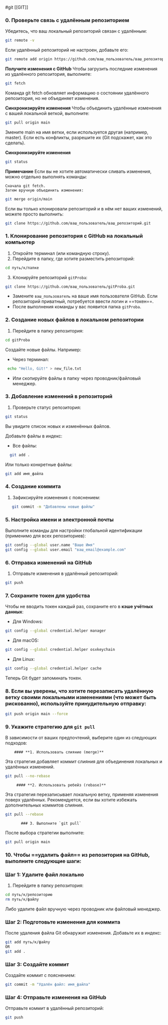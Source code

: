 #git 
[[GIT]]
### 0. **Проверьте связь с удалённым репозиторием**
Убедитесь, что ваш локальный репозиторий связан с удалённым:
```bash
git remote -v
```
Если удалённый репозиторий не настроен, добавьте его:
```bash
git remote add origin https://github.com/ваш_пользователь/ваш_репозиторий.git
```
**Получите изменения с GitHub**
Чтобы загрузить последние изменения из удалённого репозитория, выполните:
```bash
git fetch
```
Команда git fetch обновляет информацию о состоянии удалённого репозитория, но не объединяет изменения.

**Синхронизируйте изменения**
Чтобы объединить удалённые изменения с вашей локальной веткой, выполните:
```bash
git pull origin main
```
Змените main на имя ветки, если используется другая (например, master).
Если есть конфликты, разрешите их (Git подскажет, как это сделать).

**Синхронизируйте изменения**
```bash
git status
```
**Примечание**
Если вы не хотите автоматически сливать изменения, можно отдельно выполнять команды:

    Сначала git fetch.
    Затем вручную объединить изменения:
```bash
git merge origin/main
```
Если вы только клонировали репозиторий и в нём нет ваших изменений, можете просто выполнить:
```bash
git clone https://github.com/ваш_пользователь/ваш_репозиторий.git
```



### 1. **Клонирование репозитория с GitHub на локальный компьютер**

1. Откройте терминал (или командную строку).    
2. Перейдите в папку, где хотите разместить репозиторий:
```bash
cd путь/к/папке
```
3. Клонируйте репозиторий `gitProba`:
```bash
git clone https://github.com/ваш_пользователь/gitProba.git
```
- Замените `ваш_пользователь` на ваше имя пользователя GitHub. Если репозиторий приватный, потребуется ввести логин и ==токен==.
- После выполнения команды у вас появится папка `gitProba`.

### 2. **Создание новых файлов в локальном репозитории**

1. Перейдите в папку репозитория:
```bash
cd gitProba
```
Создайте новые файлы. Например:
- Через терминал:
```bash
 echo "Hello, Git!" > new_file.txt  
```
- Или скопируйте файлы в папку через проводник/файловый менеджер.

### 3. **Добавление изменений в репозиторий**

1. Проверьте статус репозитория:
```bash
git status
```
Вы увидите список новых и изменённых файлов.

Добавьте файлы в индекс:
- Все файлы:
```bash
  git add .
```
Или только конкретные файлы:
```bash
git add имя_файла
```

### 4. **Создание коммита**

1. Зафиксируйте изменения с пояснением:
```bash
   git commit -m "Добавлены новые файлы"
```


### 5. **Настройка имени и электронной почты**

Выполните команды для настройки глобальной идентификации (применимо для всех репозиториев):
```bash
git config --global user.name "Ваше Имя" 
git config --global user.email "ваш_email@example.com"
```

### 6. **Отправка изменений на GitHub**

1. Отправьте изменения в удалённый репозиторий:
```bash
git push
```

### 7. **Сохраните токен для удобства**

Чтобы не вводить токен каждый раз, сохраните его в **кэше учётных данных**:

- Для Windows:
```bash
git config --global credential.helper manager
```
- Для macOS:
```bash
git config --global credential.helper osxkeychain
```
- Для Linux:
```bash
git config --global credential.helper cache
```
Теперь Git будет запоминать токен.

### 8.  Если вы уверены, что хотите **перезаписать удалённую ветку** своими локальными изменениями (что может быть рискованно), используйте принудительную отправку:
```bash
git push origin main --force
```

### 9. Укажите стратегию для `git pull`

В зависимости от ваших предпочтений, выберите один из следующих подходов:

        #### **1. Использовать слияние (merge)**

Эта стратегия добавляет коммит слияния для объединения локальных и удалённых изменений.
```bash
git pull --no-rebase
```
         #### **2. Использовать ребейз (rebase)**

Эта стратегия перезаписывает локальную ветку, применяя изменения поверх удалённых. Рекомендуется, если вы хотите избежать дополнительных коммитов слияния.
```bash
git pull --rebase
```
           ### 3. Выполните `git pull`

После выбора стратегии выполните:
```bash
git pull origin main
```

### 10. Чтобы ==удалить файл== из репозитория на GitHub, выполните следующие шаги:

### Шаг 1: Удалите файл локально

1. Перейдите в папку репозитория:
```bash
cd путь/к/репозиторию
rm путь/к/файлу
```
Либо удалите файл вручную через проводник или файловый менеджер.

### Шаг 2: Подготовьте изменения для коммита

После удаления файла Git обнаружит изменения. Добавьте их в индекс:
```bash
git add путь/к/файлу
OR
git add .
```

### Шаг 3: Создайте коммит

Создайте коммит с пояснением:
```bash
git commit -m "Удалён файл: имя_файла"
```

### Шаг 4: Отправьте изменения на GitHub

Отправьте коммит в удалённый репозиторий:
```bash
git push
```